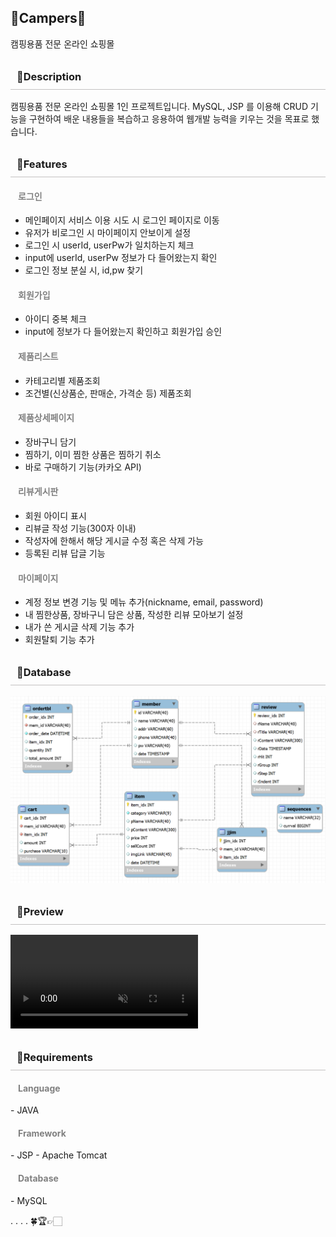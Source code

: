 

<h2>🌱Campers🌱</h2>
캠핑용품 전문 온라인 쇼핑몰
<!-- <hr/> -->

<h3 style="padding:10px; border-bottom: 1px solid rgb(195, 193, 193);">👏Description</h3>
<!-- <hr/> -->
캠핑용품 전문 온라인 쇼핑몰 1인 프로젝트입니다. MySQL, JSP 를 이용해 CRUD 기능을 구현하여 배운 내용들을 복습하고 응용하여 웹개발 능력을 키우는 것을 목표로 했습니다.

<h3 style="padding:10px; border-bottom: 1px solid rgb(195, 193, 193);">👟Features</h3>
<!-- <hr/> -->
  <h4 style="color:gray; margin-left: 12px;">로그인</h4>
    <ul>
      <li>메인페이지 서비스 이용 시도 시 로그인 페이지로 이동</li>
      <li>유저가 비로그인 시 마이페이지 안보이게 설정</li>
      <li>로그인 시 userId, userPw가 일치하는지 체크</li>
      <li>input에 userId, userPw 정보가 다 들어왔는지 확인</li>
      <li>로그인 정보 분실 시, id,pw 찾기</li>
    </ul>

  <h4 style="color:gray; margin-left: 12px;">회원가입</h4>
    <ul>
      <li>아이디 중복 체크</li>
      <li>input에 정보가 다 들어왔는지 확인하고 회원가입 승인</li>
    </ul>
  <h4 style="color:gray; margin-left: 12px;">제품리스트</h4>
    <ul>
      <li>카테고리별 제품조회</li>
      <li>조건별(신상품순, 판매순, 가격순 등) 제품조회</li>
      <!-- <li>페이지네이션 추가</li> -->
    </ul>
  <h4 style="color:gray; margin-left: 12px;">제품상세페이지</h4>
    <ul>
      <li>장바구니 담기</li>
      <li>찜하기, 이미 찜한 상품은 찜하기 취소</li>
      <li>바로 구매하기 기능(카카오 API)</li>
    </ul>
  <h4 style="color:gray; margin-left: 12px;">리뷰게시판</h4>
    <ul>
      <li>회원 아이디 표시</li>
      <li>리뷰글 작성 기능(300자 이내)</li>
      <li>작성자에 한해서 해당 게시글 수정 혹은 삭제 가능</li>
      <li>등록된 리뷰 답글 기능</li>
    </ul>
  <h4 style="color:gray; margin-left: 12px;">마이페이지</h4>
    <ul>
      <li>계정 정보 변경 기능 및 메뉴 추가(nickname, email, password)</li>
      <li>내 찜한상품, 장바구니 담은 상품, 작성한 리뷰 모아보기 설정</li>
      <li>내가 쓴 게시글 삭제 기능 추가</li>
      <li>회원탈퇴 기능 추가</li>
    </ul>

<h3 style="padding:10px; border-bottom: 1px solid rgb(195, 193, 193);">🧤Database</h3>
<img src="Campers/WebContent/img/campers_db.png" alt="DB">
<!-- <hr/> -->

<h3 style="padding:10px; border-bottom: 1px solid rgb(195, 193, 193);">🌿Preview</h3>
<!-- <hr/> -->
<!-- poster="Campers/WebContent/img/1.jpg" preload="auto" -->
<video muted autoplay loop >
  <source src="Campers/WebContent/img/login&shop.mp4" type="video/mp4">
  지원하지 않음
</video>

<!-- <video autoplay controls loop poster="" preload="">
  <source src="Campers/WebContent/img/mypage.mp4" type="video/mp4">
</video>
<video autoplay controls loop muted poster="" preload="">
  <source src="Campers/WebContent/img/kakao_api.mp4" type="video/mp4">
</video>
<video autoplay controls loop muted poster="" preload="">
  <source src="Campers/WebContent/img/review.mp4" type="video/mp4">
</video> -->

<h3 style="padding:10px; border-bottom: 1px solid rgb(195, 193, 193);">👥Requirements</h3>
<!-- <hr/> -->
  <h4 style="color:gray; margin-left: 12px;">Language</h4>
    - JAVA

  <h4 style="color:gray; margin-left: 12px;">Framework</h4>
    - JSP
    - Apache Tomcat

  <h4 style="color:gray; margin-left: 12px;">Database</h4>
    - MySQL




.
.
.
.
  🍀🏆👉🏻
